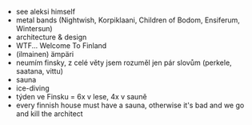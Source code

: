 - see aleksi himself
- metal bands (Nightwish, Korpiklaani, Children of Bodom, Ensiferum, Wintersun)
- architecture & design
- WTF... Welcome To Finland
- (ilmainen) ämpäri
- neumím finsky, z celé věty jsem rozuměl jen pár slovům (perkele, saatana, 
vittu)
- sauna
- ice-diving
- týden ve Finsku = 6x v lese, 4x v sauně
- every finnish house must have a sauna, otherwise it's bad and we go and kill 
the architect
